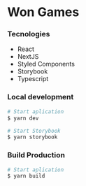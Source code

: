 # Won Games

### Tecnologies
- React
- NextJS
- Styled Components
- Storybook
- Typescript

### Local development
```bash
# Start aplication
$ yarn dev

# Start Storybook
$ yarn storybook
```

### Build Production
```bash
# Start aplication
$ yarn build
```